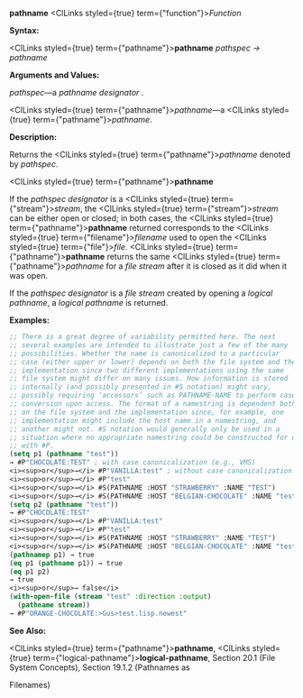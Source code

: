 **pathname** <ClLinks styled={true} term={"function"}><i>Function</i></ClLinks> 



**Syntax:** 



<ClLinks styled={true} term={"pathname"}><b>pathname</b></ClLinks> *pathspec → pathname* 



**Arguments and Values:** 



*pathspec*—a *pathname designator* . 



<ClLinks styled={true} term={"pathname"}><i>pathname</i></ClLinks>—a <ClLinks styled={true} term={"pathname"}><i>pathname</i></ClLinks>. 



**Description:** 



Returns the <ClLinks styled={true} term={"pathname"}><i>pathname</i></ClLinks> denoted by *pathspec*. 







 



 



<ClLinks styled={true} term={"pathname"}><b>pathname</b></ClLinks> 



If the *pathspec designator* is a <ClLinks styled={true} term={"stream"}><i>stream</i></ClLinks>, the <ClLinks styled={true} term={"stream"}><i>stream</i></ClLinks> can be either open or closed; in both cases, the <ClLinks styled={true} term={"pathname"}><b>pathname</b></ClLinks> returned corresponds to the <ClLinks styled={true} term={"filename"}><i>filename</i></ClLinks> used to open the <ClLinks styled={true} term={"file"}><i>file</i></ClLinks>. <ClLinks styled={true} term={"pathname"}><b>pathname</b></ClLinks> returns the same <ClLinks styled={true} term={"pathname"}><i>pathname</i></ClLinks> for a *file stream* after it is closed as it did when it was open. 



If the *pathspec designator* is a *file stream* created by opening a *logical pathname*, a *logical pathname* is returned. 



**Examples:**
```lisp
;; There is a great degree of variability permitted here. The next 
;; several examples are intended to illustrate just a few of the many 
;; possibilities. Whether the name is canonicalized to a particular 
;; case (either upper or lower) depends on both the file system and the 
;; implementation since two different implementations using the same 
;; file system might differ on many issues. How information is stored 
;; internally (and possibly presented in #S notation) might vary, 
;; possibly requiring ‘accessors’ such as PATHNAME-NAME to perform case 
;; conversion upon access. The format of a namestring is dependent both 
;; on the file system and the implementation since, for example, one 
;; implementation might include the host name in a namestring, and 
;; another might not. #S notation would generally only be used in a 
;; situation where no appropriate namestring could be constructed for use 
;; with #P. 
(setq p1 (pathname "test")) 
→ #P"CHOCOLATE:TEST" ; with case canonicalization (e.g., VMS) 
<i><sup>or</sup>→</i> #P"VANILLA:test" ; without case canonicalization (e.g., Unix) 
<i><sup>or</sup>→</i> #P"test" 
<i><sup>or</sup>→</i> #S(PATHNAME :HOST "STRAWBERRY" :NAME "TEST") 
<i><sup>or</sup>→</i> #S(PATHNAME :HOST "BELGIAN-CHOCOLATE" :NAME "test") 
(setq p2 (pathname "test")) 
→ #P"CHOCOLATE:TEST" 
<i><sup>or</sup>→</i> #P"VANILLA:test" 
<i><sup>or</sup>→</i> #P"test" 
<i><sup>or</sup>→</i> #S(PATHNAME :HOST "STRAWBERRY" :NAME "TEST") 
<i><sup>or</sup>→</i> #S(PATHNAME :HOST "BELGIAN-CHOCOLATE" :NAME "test") 
(pathnamep p1) → true 
(eq p1 (pathname p1)) → true 
(eq p1 p2) 
→ true 
<i><sup>or</sup>→ false</i> 
(with-open-file (stream "test" :direction :output) 
  (pathname stream)) 
→ #P"ORANGE-CHOCOLATE:>Gus>test.lisp.newest" 
```
**See Also:** 



<ClLinks styled={true} term={"pathname"}><b>pathname</b></ClLinks>, <ClLinks styled={true} term={"logical-pathname"}><b>logical-pathname</b></ClLinks>, Section 20.1 (File System Concepts), Section 19.1.2 (Pathnames as 



 



 



Filenames) 



